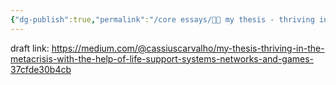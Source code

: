 ```yaml
---
{"dg-publish":true,"permalink":"/core essays/👋🏻 my thesis - thriving in the metacrisis with the help of life support systems, networks and games/"}
---
```


draft link: https://medium.com/@cassiuscarvalho/my-thesis-thriving-in-the-metacrisis-with-the-help-of-life-support-systems-networks-and-games-37cfde30b4cb